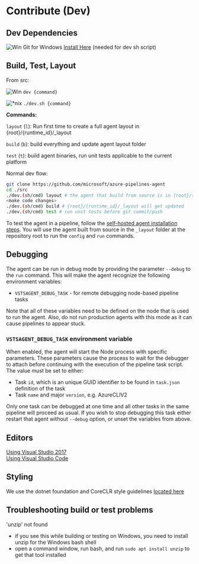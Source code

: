# Contribute (Dev)

## Dev Dependencies

![Win](res/win_sm.png) Git for Windows [Install Here](https://git-scm.com/downloads) (needed for dev sh script)

## Build, Test, Layout 

From src:

![Win](res/win_sm.png) `dev {command}`  

![*nix](res/linux_sm.png) `./dev.sh {command}`
  
**Commands:**  

`layout` (`l`):  Run first time to create a full agent layout in {root}/{runtime_id}/_layout  

`build` (`b`):   build everything and update agent layout folder  

`test` (`t`):    build agent binaries, run unit tests applicable to the current platform

Normal dev flow:
```bash
git clone https://github.com/microsoft/azure-pipelines-agent
cd ./src
./dev.(sh/cmd) layout # the agent that build from source is in {root}/{runtime_id}/_layout
<make code changes>
./dev.(sh/cmd) build # {root}/{runtime_id}/_layout will get updated
./dev.(sh/cmd) test # run unit tests before git commit/push
```

To test the agent in a pipeline, follow the [self-hosted agent installation steps](https://learn.microsoft.com/en-us/azure/devops/pipelines/agents/windows-agent?view=azure-devops). You will use the agent built from source in the `_layout` folder at the repository root to run the `config` and `run` commands.

## Debugging

The agent can be run in debug mode by providing the parameter `--debug` to the `run` command.
This will make the agent recognize the following environment variables:

- `VSTSAGENT_DEBUG_TASK` - for remote debugging node-based pipeline tasks

Note that all of these variables need to be defined on the node that is used to run the agent.
Also, do not run production agents with this mode as it can cause pipelines to appear stuck.

### `VSTSAGENT_DEBUG_TASK` environment variable

When enabled, the agent will start the Node process with specific parameters. These parameters cause the process to wait for the debugger to attach before continuing with the execution of the pipeline task script. The value must be set to either:
- Task `id`, which is an unique GUID identifier to be found in `task.json` definition of the task
- Task `name` and major `version`, e.g. AzureCLIV2

Only one task can be debugged at one time and all other tasks in the same pipeline will proceed as usual.
If you wish to stop debugging this task either restart that agent without `--debug` option, or unset the variables from above.

## Editors

[Using Visual Studio 2017](https://www.visualstudio.com/vs/)  
[Using Visual Studio Code](https://code.visualstudio.com/)

## Styling

We use the dotnet foundation and CoreCLR style guidelines [located here](
https://github.com/dotnet/corefx/blob/master/Documentation/coding-guidelines/coding-style.md)

## Troubleshooting build or test problems

'unzip' not found
- if you see this while building or testing on Windows, you need to install unzip for the Windows bash shell
- open a command window, run bash, and run `sudo apt install unzip` to get that tool installed


